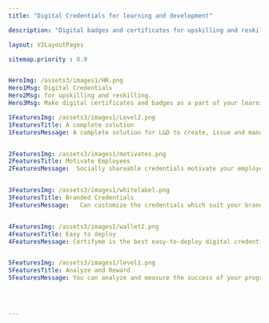 ```yaml
---
title: "Digital Credentials for learning and development"

description: "Digital badges and certificates for upskilling and reskilling or any L&D program"

layout: V2LayoutPages

sitemap.priority : 0.9


HeroImg: /assets3/images1/HR.png
Hero1Msg: Digital Credentials
Hero2Msg: for upskilling and reskilling.
Hero3Msg: Make digital certificates and badges as a part of your learning and development strategy. Reward and motivate your learners.

1FeaturesImg: /assets3/images1/Level2.png
1FeaturesTitle: A complete solution
1FeaturesMessage: A complete solution for L&D to create, issue and manage certificates, badges, letters and other immutable documents. You can create unlimited templates in our template repository. With our advanced editor you can create a design from scratch as well as you can upload your own credential image. We enable you to award credentials with multiple option according to your convenient method


2FeaturesImg: /assets3/images1/motivates.png
2FeaturesTitle: Motivate Employees
2FeaturesMessage:  Socially shareable credentials motivate your employees to complete internal training and enhance their confidence. Studies show organizations having internal badging have higher internal engagement and productivity. Employees have little incentive to work hard if they are told they cannot go to remote work or work from home due to fear of exposure. 


3FeaturesImg: /assets3/images1/whitelabel.png
3FeaturesTitle: Branded Credentials
3FeaturesMessage:   Can customize the credentials which suit your brand. With whitelabel credentials you can award credentials in your own domain, logo, branding and footer which helps you to be the front face for issuing the credentials


4FeaturesImg: /assets3/images1/wallet2.png
4FeaturesTitle: Easy to deploy
4FeaturesMessage: Certifyme is the best easy-to-deploy digital credential platform in the segment with 40+ advanced digital credentialing features. And our dedicated team will handhold you a detailed onboarding process which makes things easy to go. All the customization can be done with a little time frame.


5FeaturesImg: /assets3/images1/level1.png
5FeaturesTitle: Analyze and Reward
5FeaturesMessage: You can analyze and measure the success of your program as well as the engagement rate. The more people get engaged and participate in the program, the better the result. Once you have measured the outcome of your credentialing program you can scale up the program to different areas of your organisation.
 



---
```


